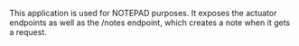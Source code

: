 This application is used for NOTEPAD  purposes. It exposes the actuator endpoints as well as the /notes endpoint, which creates a note when it gets a request.

